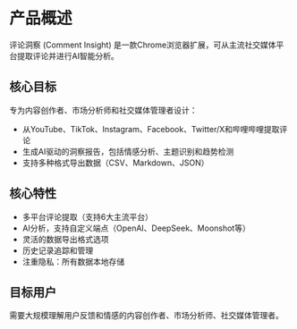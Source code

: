 # 产品概述

评论洞察 (Comment Insight) 是一款Chrome浏览器扩展，可从主流社交媒体平台提取评论并进行AI智能分析。

## 核心目标

专为内容创作者、市场分析师和社交媒体管理者设计：
- 从YouTube、TikTok、Instagram、Facebook、Twitter/X和哔哩哔哩提取评论
- 生成AI驱动的洞察报告，包括情感分析、主题识别和趋势检测
- 支持多种格式导出数据（CSV、Markdown、JSON）

## 核心特性

- 多平台评论提取（支持6大主流平台）
- AI分析，支持自定义端点（OpenAI、DeepSeek、Moonshot等）
- 灵活的数据导出格式选项
- 历史记录追踪和管理
- 注重隐私：所有数据本地存储

## 目标用户

需要大规模理解用户反馈和情感的内容创作者、市场分析师、社交媒体管理者。
